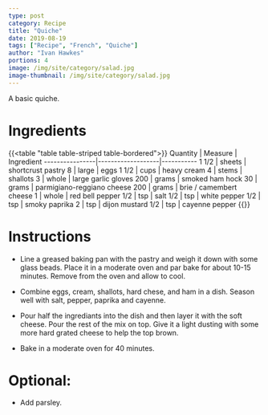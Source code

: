 ```yaml
---
type: post
category: Recipe
title: "Quiche"
date: 2019-08-19
tags: ["Recipe", "French", "Quiche"]
author: "Ivan Hawkes"
portions: 4
image: /img/site/category/salad.jpg
image-thumbnail: /img/site/category/salad.jpg
---
```


A basic quiche.
<!--more-->

# Ingredients

{{<table "table table-striped table-bordered">}}
Quantity		| Measure 			| Ingredient
----------------|-------------------|-----------
1 1/2			| sheets			| shortcrust pastry
8				| large				| eggs
1 1/2			| cups				| heavy cream
4				| stems				| shallots
3				| whole				| large garlic gloves
200				| grams				| smoked ham hock
30				| grams				| parmigiano-reggiano cheese
200				| grams				| brie / camembert cheese
1				| whole				| red bell pepper
1/2				| tsp				| salt
1/2				| tsp				| white pepper
1/2				| tsp				| smoky paprika
2				| tsp				| dijon mustard
1/2				| tsp				| cayenne pepper
{{</table>}}

# Instructions

* Line a greased baking pan with the pastry and weigh it down with some glass beads. Place it in a moderate oven and par bake for about 10-15 minutes. Remove from the oven and allow to cool.

* Combine eggs, cream, shallots, hard chese, and ham in a dish. Season well with salt, pepper, paprika and cayenne.

* Pour half the ingrediants into the dish and then layer it with the soft cheese. Pour the rest of the mix on top. Give it a light dusting with some more hard grated cheese to help the top brown.

* Bake in a moderate oven for 40 minutes.

# Optional:

* Add parsley.